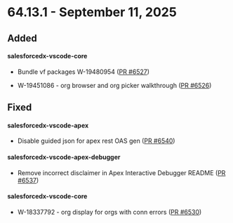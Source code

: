 # 64.13.1 - September 11, 2025

## Added

#### salesforcedx-vscode-core

- Bundle vf packages W-19480954 ([PR #6527](https://github.com/forcedotcom/salesforcedx-vscode/pull/6527))

- W-19451086 - org browser and org picker walkthrough ([PR #6526](https://github.com/forcedotcom/salesforcedx-vscode/pull/6526))

## Fixed

#### salesforcedx-vscode-apex

- Disable guided json for apex rest OAS gen ([PR #6540](https://github.com/forcedotcom/salesforcedx-vscode/pull/6540))

#### salesforcedx-vscode-apex-debugger

- Remove incorrect disclaimer in Apex Interactive Debugger README ([PR #6537](https://github.com/forcedotcom/salesforcedx-vscode/pull/6537))

#### salesforcedx-vscode-core

- W-18337792 - org display for orgs with conn errors ([PR #6530](https://github.com/forcedotcom/salesforcedx-vscode/pull/6530))

